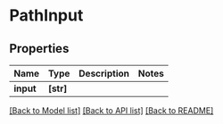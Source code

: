 # PathInput


## Properties

Name | Type | Description | Notes
------------ | ------------- | ------------- | -------------
**input** | **[str]** |  | 

[[Back to Model list]](../README.md#models) [[Back to API list]](../README.md#api-endpoints) [[Back to README]](../README.md)


